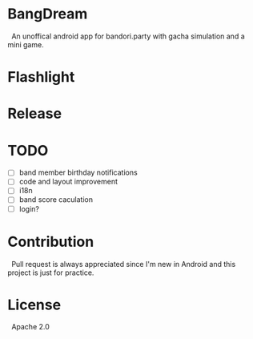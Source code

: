 # BangDream
&nbsp; An unoffical android app for bandori.party with gacha simulation and a mini game.

# Flashlight

# Release

# TODO
* [ ] band member birthday notifications
* [ ] code and layout improvement
* [ ] i18n
* [ ] band score caculation
* [ ] login?

# Contribution
&nbsp; Pull request is always appreciated since I'm new in Android and this project is just for practice.

# License
&nbsp; Apache 2.0
